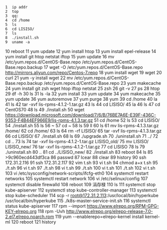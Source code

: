     1  ip addr
    2  top
    3  qq:
    4  cd /home
    5  ls
    6  cd LISISO/
    7  ls
    8  ./install.sh 
    9  uname -a
   10  reboot
   11  yum update
   12  yum install htop
   13  yum install epel-release
   14  yum install git htop netstat iftop 
   15  yum update
   16  mv /etc/yum.repos.d/CentOS-Base.repo /etc/yum.repos.d/CentOS-Base.repo.backup
   17  wget -O /etc/yum.repos.d/CentOS-Base.repo http://mirrors.aliyun.com/repo/Centos-7.repo
   18  yum install wget
   19  wget
   20  curl 
   21  yum -y install wget
   22  mv /etc/yum.repos.d/CentOS-Base.repo.backup /etc/yum.repos.d/CentOS-Base.repo
   23  yum makecache
   24  yum install git zsh wget htop iftop netstat
   25  zsh
   26  git -v
   27  ps
   28  htop
   29  df -h
   30  ls
   31  ls -la
   32  yum install
   33  yum update
   34  yum makecache
   35  yum update
   36  yum autoremove
   37  yum purge
   38  yum
   39  cd /home
   40  la
   41  ls
   42  tar -xvf lis-rpms-4.1.2-1.tar.gz 
   43  ls
   44  cd LISISO/
   45  la
   46  ls
   47  cd CentOS70
   48  ls
   49  ./install.sh 
   50  wget https://download.microsoft.com/download/7/6/B/76BE7A6E-E39F-436C-9353-F4B44EF966E9/lis-rpms-4.1.3.tar.gz
   51  cd /home
   52  ls
   53  cd LISISO/\
   54  ./install.sh 
   55  ls
   56  ~
   57  cd ~
   58  ls
   59  ll
   60  ls
   61  mv lis-rpms-4.1.3.tar.gz /home/
   62  cd /home/
   63  ls
   64  rm -rf LISISO/
   65  tar -xvf lis-rpms-4.1.3.tar.gz 
   66  cd LISISO/
   67  ./install.sh 
   68  ls
   69  ./upgrade.sh 
   70  ./uninstall.sh 
   71  ../
   72  cd ..
   73  ls
   74  tar -xvf lis-rpms-4.1.2-1.tar.gz LISISO_old/
   75  mv LISISO/ LISISO_new/
   76  tar -xvf lis-rpms-4.1.2-1.tar.gz
   77  cd LISISO
   78  ls
   79  ./uninstall.sh 
   80  ..
   81  cd ../LISISO_new/
   82  ./install.sh 
   83  reboot
   84  ls
   85  >9c960ecd443df3ca
   86  passwd
   87  lcear
   88  clear
   89  history 
   90  ssh 172.31.2.116
   91  ssh 172.31.2.117
   92  vim t.sh
   93  vi t.sh
   94  chmod a+x t.sh 
   95  ./t.sh 
   96  vi t.sh 
   97  ./t.sh 
   98  vi t.sh 
   99  ./t.sh 
  100  vi t.sh 
  101  ./t.sh 
  102  vi t.sh 
  103  vi /etc/sysconfig/network-scripts/ifcfg-eth0 
  104  systemctl restart networks
  105  systemctl restart network
  106  vi /etc/selinux/config 
  107  systemctl disable firewalld
  108  reboot
  109  涓存椂
  110  ls 
  111  systemctl stop kube-apiserver
  112      systemctl stop kube-controller-manager
  113      systemctl stop kube-scheduler
  114  scp -r root@172.31.2.113:/usr/local/bin/hyperkube /usr/local/bin/hyperkube
  115   ./k8s-master-service-init.sh
  116  systemctl status kube-apiserver
  117  rpm --import https://www.elrepo.org/RPM-GPG-KEY-elrepo.org
  118  rpm -Uvh http://www.elrepo.org/elrepo-release-7.0-2.el7.elrepo.noarch.rpm
  119  yum --enablerepo=elrepo-kernel install kernel-ml
  120  reboot
  121  history